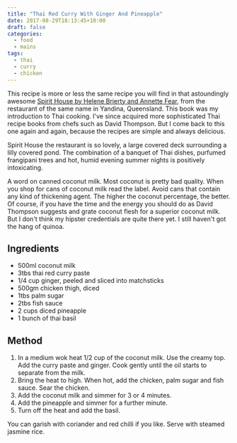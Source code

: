 ```yaml
---
title: "Thai Red Curry With Ginger And Pineapple"
date: 2017-08-29T18:13:45+10:00
draft: false
categories:
  - food
  - mains
tags:
  - thai
  - curry
  - chicken
---
```


This recipe is more or less the same recipe you will find in that astoundingly awesome [Spirit House by Helene Brierty and Annette Fear](https://www.booktopia.com.au/spirit-house-thai-cooking-helen-brierty/prod9781741101454.html?source=pla&gclid=Cj0KCQjwoZTNBRCWARIsAOMZHmEVT6bX9ubawszV1qgAZO520vhRzkwF1iV66SEbBeyiUw_-NkwZlBkaAkhDEALw_wcB), from the restaurant of the same name in Yandina, Queensland. This book was my introduction to Thai cooking. I've since acquired more sophisticated Thai recipe books from chefs such as David Thompson. But I come back to this one again and again, because the recipes are simple and always delicious. 

<!--more-->

Spirit House the restaurant is so lovely, a large covered deck surrounding a lilly covered pond. The combination of a banquet of Thai dishes, purfumed frangipani trees and hot, humid evening summer nights is positively intoxicating. 

A word on canned coconut milk. Most coconut is pretty bad quality. When you shop for cans of coconut milk read the label. Avoid cans that contain any kind of thickening agent. The higher the coconut percentage, the better. Of course, if you have the time and the energy you should do as David Thompson suggests and grate coconut flesh for a superior coconut milk. But I don't think my hipster credentials are quite there yet. I still haven't got the hang of quinoa.



## Ingredients
* 500ml coconut milk
* 3tbs thai red curry paste
* 1/4 cup ginger, peeled and sliced into matchsticks
* 500gm chicken thigh, diced
* 1tbs palm sugar
* 2tbs fish sauce
* 2 cups diced pineapple
* 1 bunch of thai basil


## Method

1. In a medium wok heat 1/2 cup of the coconut milk. Use the creamy top. Add the curry paste and ginger. Cook gently until the oil starts to separate from the milk.
1. Bring the heat to high. When hot, add the chicken, palm sugar and fish sauce. Sear the chicken.
1. Add the coconut milk and simmer for 3 or 4 minutes.
1. Add the pineapple and simmer for a further minute.
1. Turn off the heat and add the basil.

You can garish with coriander and red chilli if you like. Serve with steamed jasmine rice.